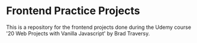 # Frontend Practice Projects
This is a repository for the frontend projects done during the Udemy course '20 Web Projects with Vanilla Javascript' by Brad Traversy.

